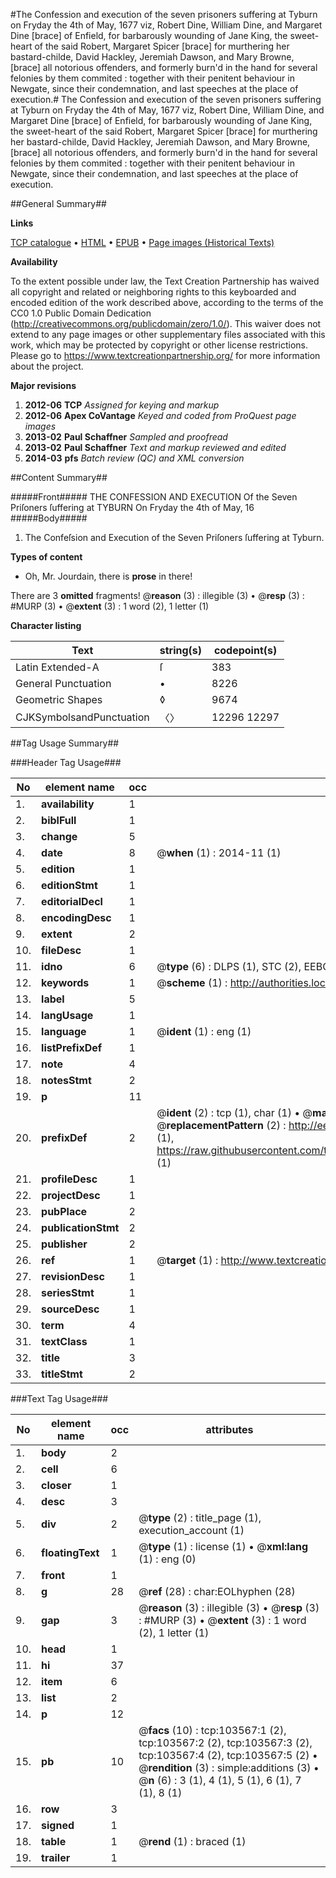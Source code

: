 #The Confession and execution of the seven prisoners suffering at Tyburn on Fryday the 4th of May, 1677 viz, Robert Dine, William Dine, and Margaret Dine [brace] of Enfield, for barbarously wounding of Jane King, the sweet-heart of the said Robert, Margaret Spicer [brace] for murthering her bastard-childe, David Hackley, Jeremiah Dawson, and Mary Browne, [brace] all notorious offenders, and formerly burn'd in the hand for several felonies by them commited : together with their penitent behaviour in Newgate, since their condemnation, and last speeches at the place of execution.#
The Confession and execution of the seven prisoners suffering at Tyburn on Fryday the 4th of May, 1677 viz, Robert Dine, William Dine, and Margaret Dine [brace] of Enfield, for barbarously wounding of Jane King, the sweet-heart of the said Robert, Margaret Spicer [brace] for murthering her bastard-childe, David Hackley, Jeremiah Dawson, and Mary Browne, [brace] all notorious offenders, and formerly burn'd in the hand for several felonies by them commited : together with their penitent behaviour in Newgate, since their condemnation, and last speeches at the place of execution.

##General Summary##

**Links**

[TCP catalogue](http://www.ota.ox.ac.uk/tcp/)  • 
[HTML](http://tei.it.ox.ac.uk/tcp/Texts-HTML/free/A69/A69786.html)  • 
[EPUB](http://tei.it.ox.ac.uk/tcp/Texts-EPUB/free/A69/A69786.epub) • 
[Page images (Historical Texts)](https://historicaltexts.jisc.ac.uk/eebo-15491336e)

**Availability**

To the extent possible under law, the Text Creation Partnership has waived all copyright and related or neighboring rights to this keyboarded and encoded edition of the work described above, according to the terms of the CC0 1.0 Public Domain Dedication (http://creativecommons.org/publicdomain/zero/1.0/). This waiver does not extend to any page images or other supplementary files associated with this work, which may be protected by copyright or other license restrictions. Please go to https://www.textcreationpartnership.org/ for more information about the project.

**Major revisions**

1. __2012-06__ __TCP__ *Assigned for keying and markup*
1. __2012-06__ __Apex CoVantage__ *Keyed and coded from ProQuest page images*
1. __2013-02__ __Paul Schaffner__ *Sampled and proofread*
1. __2013-02__ __Paul Schaffner__ *Text and markup reviewed and edited*
1. __2014-03__ __pfs__ *Batch review (QC) and XML conversion*

##Content Summary##

#####Front#####
THE CONFESSION AND EXECUTION Of the Seven Priſoners ſuffering at TYBURN On Fryday the 4th of May, 16
#####Body#####

1. The Confeſsion and Execution of the Seven Priſoners ſuffering at Tyburn.

**Types of content**

  * Oh, Mr. Jourdain, there is **prose** in there!

There are 3 **omitted** fragments! 
 @__reason__ (3) : illegible (3)  •  @__resp__ (3) : #MURP (3)  •  @__extent__ (3) : 1 word (2), 1 letter (1)

**Character listing**


|Text|string(s)|codepoint(s)|
|---|---|---|
|Latin Extended-A|ſ|383|
|General Punctuation|•|8226|
|Geometric Shapes|◊|9674|
|CJKSymbolsandPunctuation|〈〉|12296 12297|

##Tag Usage Summary##

###Header Tag Usage###

|No|element name|occ|attributes|
|---|---|---|---|
|1.|__availability__|1||
|2.|__biblFull__|1||
|3.|__change__|5||
|4.|__date__|8| @__when__ (1) : 2014-11 (1)|
|5.|__edition__|1||
|6.|__editionStmt__|1||
|7.|__editorialDecl__|1||
|8.|__encodingDesc__|1||
|9.|__extent__|2||
|10.|__fileDesc__|1||
|11.|__idno__|6| @__type__ (6) : DLPS (1), STC (2), EEBO-CITATION (1), OCLC (1), VID (1)|
|12.|__keywords__|1| @__scheme__ (1) : http://authorities.loc.gov/ (1)|
|13.|__label__|5||
|14.|__langUsage__|1||
|15.|__language__|1| @__ident__ (1) : eng (1)|
|16.|__listPrefixDef__|1||
|17.|__note__|4||
|18.|__notesStmt__|2||
|19.|__p__|11||
|20.|__prefixDef__|2| @__ident__ (2) : tcp (1), char (1)  •  @__matchPattern__ (2) : ([0-9\-]+):([0-9IVX]+) (1), (.+) (1)  •  @__replacementPattern__ (2) : http://eebo.chadwyck.com/downloadtiff?vid=$1&page=$2 (1), https://raw.githubusercontent.com/textcreationpartnership/Texts/master/tcpchars.xml#$1 (1)|
|21.|__profileDesc__|1||
|22.|__projectDesc__|1||
|23.|__pubPlace__|2||
|24.|__publicationStmt__|2||
|25.|__publisher__|2||
|26.|__ref__|1| @__target__ (1) : http://www.textcreationpartnership.org/docs/. (1)|
|27.|__revisionDesc__|1||
|28.|__seriesStmt__|1||
|29.|__sourceDesc__|1||
|30.|__term__|4||
|31.|__textClass__|1||
|32.|__title__|3||
|33.|__titleStmt__|2||


###Text Tag Usage###

|No|element name|occ|attributes|
|---|---|---|---|
|1.|__body__|2||
|2.|__cell__|6||
|3.|__closer__|1||
|4.|__desc__|3||
|5.|__div__|2| @__type__ (2) : title_page (1), execution_account (1)|
|6.|__floatingText__|1| @__type__ (1) : license (1)  •  @__xml:lang__ (1) : eng (0)|
|7.|__front__|1||
|8.|__g__|28| @__ref__ (28) : char:EOLhyphen (28)|
|9.|__gap__|3| @__reason__ (3) : illegible (3)  •  @__resp__ (3) : #MURP (3)  •  @__extent__ (3) : 1 word (2), 1 letter (1)|
|10.|__head__|1||
|11.|__hi__|37||
|12.|__item__|6||
|13.|__list__|2||
|14.|__p__|12||
|15.|__pb__|10| @__facs__ (10) : tcp:103567:1 (2), tcp:103567:2 (2), tcp:103567:3 (2), tcp:103567:4 (2), tcp:103567:5 (2)  •  @__rendition__ (3) : simple:additions (3)  •  @__n__ (6) : 3 (1), 4 (1), 5 (1), 6 (1), 7 (1), 8 (1)|
|16.|__row__|3||
|17.|__signed__|1||
|18.|__table__|1| @__rend__ (1) : braced (1)|
|19.|__trailer__|1||
